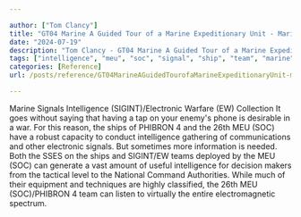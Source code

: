 ```yaml
---

author: ["Tom Clancy"]
title: "GT04 Marine A Guided Tour of a Marine Expeditionary Unit - Marine_split_129.html"
date: "2024-07-19"
description: "Tom Clancy - GT04 Marine A Guided Tour of a Marine Expeditionary Unit"
tags: ["intelligence", "meu", "soc", "signal", "ship", "team", "marine", "sigint", "warfare", "ew", "collection", "go", "without", "saying", "tap", "enemy", "phone", "desirable", "war", "reason", "phibron", "robust", "capacity", "conduct", "gathering"]
categories: [Reference]
url: /posts/reference/GT04MarineAGuidedTourofaMarineExpeditionaryUnit-marinesplit129html

---
```



Marine
Signals Intelligence (SIGINT)/Electronic Warfare (EW) Collection
It goes without saying that having a tap on your enemy's phone is desirable in a war. For this reason, the ships of PHIBRON 4 and the 26th MEU (SOC) have a robust capacity to conduct intelligence gathering of communications and other electronic signals. But sometimes more information is needed. Both the SSES on the ships and SIGINT/EW teams deployed by the MEU (SOC) can generate a vast amount of useful intelligence for decision makers from the tactical level to the National Command Authorities. While much of their equipment and techniques are highly classified, the 26th MEU (SOC)/PHIBRON 4 team can listen to virtually the entire electromagnetic spectrum.
